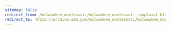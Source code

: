 ```yaml
---
sitemap: false 
redirect_from: /milwaukee_montessori/milwaukee_montessori_complaint.htm 
redirect_to: https://archive.ada.gov/milwaukee_montessori/milwaukee_montessori_complaint.htm 
---
```


